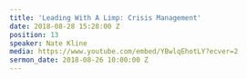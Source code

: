 ```yaml
---
title: 'Leading With A Limp: Crisis Management'
date: 2018-08-28 15:28:00 Z
position: 13
speaker: Nate Kline
media: https://www.youtube.com/embed/YBwlqEhotLY?ecver=2
sermon_date: 2018-08-26 10:00:00 Z
---
```



